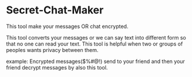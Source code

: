 # Secret-Chat-Maker
This tool make your messages OR chat encrypted.

This tool converts your messages or we can say text into different form so that no one can read your text.
This tool is helpful when two or groups of peoples wants privacy between them.

example:
Encrypted messages($%#@!) send to your friend and then your friend decrypt messages by also this tool.


